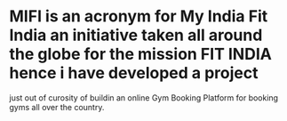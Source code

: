 # MIFI is an acronym for My India Fit India an initiative taken all around the globe for the mission FIT INDIA hence i have developed a project 
just out of curosity of buildin an online Gym Booking Platform for booking gyms all over the country.
